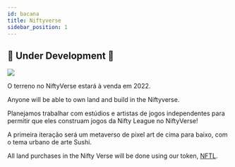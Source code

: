 ```yaml
---
id: bacana
title: Niftyverse
sidebar_position: 1
---
```


## 🚧 Under Development 🚧

![](/img/niftyverse-snarfy.gif)

O terreno no NiftyVerse estará à venda em 2022.

Anyone will be able to own land and build in the Niftyverse.

Planejamos trabalhar com estúdios e artistas de jogos independentes para permitir que eles construam jogos da Nifty League no NiftyVerse!

A primeira iteração será um metaverso de pixel art de cima para baixo, com o tema urbano de arte Sushi.

All land purchases in the Nifty Verse will be done using our token, [NFTL](https://docs.niftyleague.com/overview/nftl/overview).
